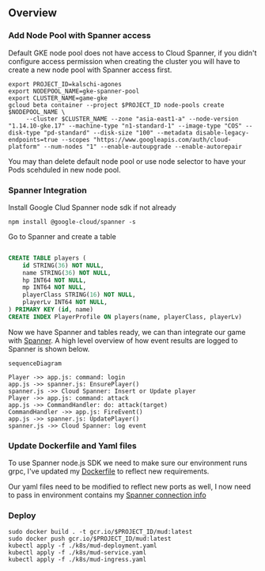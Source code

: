 ## Overview

### Add Node Pool with Spanner access

Default GKE node pool does not have access to Cloud Spanner, if you didn't configure access permission when creating the cluster you will have to create a new node pool with Spanner access first.

```shell
export PROJECT_ID=kalschi-agones
export NODEPOOL_NAME=gke-spanner-pool
export CLUSTER_NAME=game-gke
gcloud beta container --project $PROJECT_ID node-pools create $NODEPOOL_NAME \
     --cluster $CLUSTER_NAME --zone "asia-east1-a" --node-version "1.14.10-gke.17" --machine-type "n1-standard-1" --image-type "COS" --disk-type "pd-standard" --disk-size "100" --metadata disable-legacy-endpoints=true --scopes "https://www.googleapis.com/auth/cloud-platform" --num-nodes "1" --enable-autoupgrade --enable-autorepair
```

You may than delete default node pool or use node selector to have your Pods scehduled in new node pool.

### Spanner Integration

Install Google Clud Spanner node sdk if not already

```shell
npm install @google-cloud/spanner -s
```

Go to Spanner and create a table

```sql

CREATE TABLE players (
    id STRING(36) NOT NULL,
    name STRING(36) NOT NULL,
    hp INT64 NOT NULL,
    mp INT64 NOT NULL,
    playerClass STRING(16) NOT NULL,
    playerLv INT64 NOT NULL,
) PRIMARY KEY (id, name)
CREATE INDEX PlayerProfile ON players(name, playerClass, playerLv)
```

Now we have Spanner and tables ready, we can than integrate our game with [Spanner](./game-core/utils/spanner.js). A high level overview of how event results are logged to Spanner is shown below.

```mermaid
sequenceDiagram

Player ->> app.js: command: login
app.js ->> spanner.js: EnsurePlayer()
spanner.js ->> Cloud Spanner: Insert or Update player
Player ->> app.js: command: attack
app.js ->> CommandHandler: do: attack(target)
CommandHandler ->> app.js: FireEvent()
app.js ->> spanner.js: UpdatePlayer()
spanner.js ->> Cloud Spanner: log event
```

### Update Dockerfile and Yaml files

To use Spanner node.js SDK we need to make sure our environment runs grpc, I've updated my [Dockerfile](./game-core/Dockerfile) to reflect new requirements.

Our yaml files need to be modified to reflect new ports as well, I now need to pass in environment contains my [Spanner connection info](./k8s/mud-deployment.yaml)

### Deploy

```shell
sudo docker build . -t gcr.io/$PROJECT_ID/mud:latest
sudo docker push gcr.io/$PROJECT_ID/mud:latest
kubectl apply -f ./k8s/mud-deployment.yaml
kubectl apply -f ./k8s/mud-service.yaml
kubectl apply -f ./k8s/mud-ingress.yaml
```

